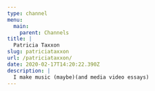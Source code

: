 ```yaml
---
type: channel
menu:
  main:
    parent: Channels
title: |
  Patricia Taxxon
slug: patriciataxxon
url: /patriciataxxon/
date: 2020-02-17T14:20:22.390Z
description: |
  I make music (maybe)(and media video essays)
---
```

